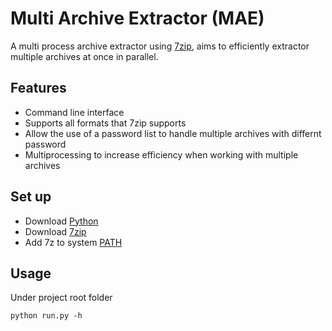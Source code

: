# Multi Archive Extractor (MAE)
A multi process archive extractor using [7zip](https://www.7-zip.org/), aims to efficiently extractor multiple archives at once in parallel.

## Features
- Command line interface
- Supports all formats that 7zip supports
- Allow the use of a password list to handle multiple archives with differnt password
- Multiprocessing to increase efficiency when working with multiple archives

## Set up
- Download [Python](https://www.python.org/)
- Download  [7zip](https://www.7-zip.org/)
- Add 7z to system [PATH](https://helpdeskgeek.com/windows-10/add-windows-path-environment-variable/) 

## Usage
Under project root folder

	python run.py -h
